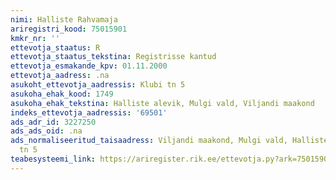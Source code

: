 ```yaml
---
nimi: Halliste Rahvamaja
ariregistri_kood: 75015901
kmkr_nr: ''
ettevotja_staatus: R
ettevotja_staatus_tekstina: Registrisse kantud
ettevotja_esmakande_kpv: 01.11.2000
ettevotja_aadress: .na
asukoht_ettevotja_aadressis: Klubi tn 5
asukoha_ehak_kood: 1749
asukoha_ehak_tekstina: Halliste alevik, Mulgi vald, Viljandi maakond
indeks_ettevotja_aadressis: '69501'
ads_adr_id: 3227250
ads_ads_oid: .na
ads_normaliseeritud_taisaadress: Viljandi maakond, Mulgi vald, Halliste alevik, Klubi
  tn 5
teabesysteemi_link: https://ariregister.rik.ee/ettevotja.py?ark=75015901&ref=rekvisiidid
---
```

